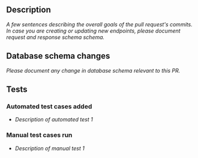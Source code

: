 ## Description
_A few sentences describing the overall goals of the pull request's commits. In case you are creating or updating new endpoints, please document request and response schema schema._

## Database schema changes
_Please document any change in database schema relevant to this PR._

## Tests
### Automated test cases added
- _Description of automated test 1_

### Manual test cases run
- _Description of manual test 1_
